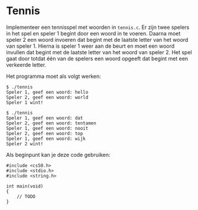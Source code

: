 # Tennis

Implementeer een tennisspel met woorden in `tennis.c`. Er zijn twee spelers in het spel en speler 1 begint door een woord in te voeren. Daarna moet speler 2 een woord invoeren dat begint met de laatste letter van het woord van speler 1. Hierna is speler 1 weer aan de beurt en moet een woord invullen dat begint met de laatste letter van het woord van speler 2. Het spel gaat door totdat één van de spelers een woord opgeeft dat begint met een verkeerde letter.

Het programma moet als volgt werken:

    $ ./tennis
    Speler 1, geef een woord: hello
    Speler 2, geef een woord: world
    Speler 1 wint!

    $ ./tennis
    Speler 1, geef een woord: dat
    Speler 2, geef een woord: tentamen
    Speler 1, geef een woord: nooit
    Speler 2, geef een woord: top
    Speler 1, geef een woord: wijk
    Speler 2 wint!

Als beginpunt kan je deze code gebruiken:

    #include <cs50.h>
    #include <stdio.h>
    #include <string.h>

    int main(void)
    {
        // TODO
    }
